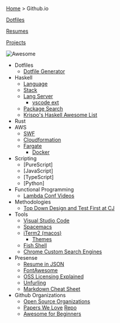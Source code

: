 [Home](https://jeffwindsor.carrd.co/) > Github.io

[Dotfiles](https://github.com/jeffwindsor/dotfiles)

[Resumes](https://jeffwindsor.github.io/resumes)

[Projects](https://jeffwindsor.github.io/projects)

![Awesome](https://cdn.rawgit.com/sindresorhus/awesome/d7305f38d29fed78fa85652e3a63e154dd8e8829/media/badge.svg)

* Dotfiles
    * [Dotfile Generator](https://jeffwindsor.github.io/the-sweet-setup.io/)
* Haskell
    * [Language](https://www.haskell.org/)
    * [Stack](https://docs.haskellstack.org/en/stable/README/)
    * [Lang Server](https://github.com/haskell/haskell-ide-engine)
        * [vscode ext](https://marketplace.visualstudio.com/items?itemName=alanz.vscode-hie-server)
    * [Package Search](https://haskell.libhunt.com/)
    * [Krispo's Haskell Awesome List](https://github.com/krispo/awesome-haskell)
* Rust
* AWS
    * [SWF](https://aws.amazon.com/swf/)
    * [Cloudformation](https://aws.amazon.com/cloudformation/)
    * [Fargate](https://aws.amazon.com/fargate/)
        * [Docker](https://www.docker.com/)
* Scripting
    * [PureScript]
    * [JavaScript]
    * [TypeScript]
    * [Python]
* Functional Programming
    * [Lambda Conf Videos](https://www.youtube.com/channel/UCEtohQeDqMSebi2yvLMUItg)
* Methodologies
    * [Top Down Design and Test First at CJ](https://www.youtube.com/channel/UC2OoWaGVtOgOM4he75rFuWg/videos)
* Tools
    * [Visual Studio Code](https://code.visualstudio.com/)
    * [Spacemacs](http://spacemacs.org/)
    * [iTerm2 (macos)](https://iterm2.com) 
        * [Themes](https://github.com/mbadolato/iTerm2-Color-Schemes)
    * [Fish Shell](https://fishshell.com/docs/current/index.html)
    * [Chrome Custom Search Engines](https://github.com/daturkel/custom-search-engines)
* Presense 
    * [Resume in JSON](https://jsonresume.org/getting-started)
    * [FontAwesome](https://fontawesome.com)
    * [OSS Licensing Explained](https://choosealicense.com)
    * [Unfurling](https://medium.com/slack-developer-blog/everything-you-ever-wanted-to-know-about-unfurling-but-were-afraid-to-ask-or-how-to-make-your-e64b4bb9254)
    * [Markdown Cheat Sheet](https://github.com/adam-p/markdown-here/wiki/Markdown-Cheatsheet#images)
* Github Organizations
    * [Open Source Organizations](https://github.com/collections/open-source-organizations)
    * [Papers We Love](https://paperswelove.org/) [Repo](https://github.com/papers-we-love)
    * [Awesome for Beginners](https://github.com/MunGell/awesome-for-beginners)
